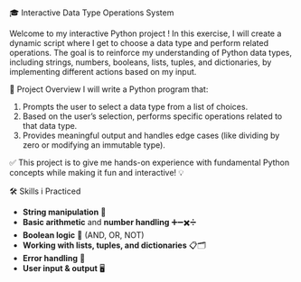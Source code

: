 🎓 Interactive Data Type Operations System

Welcome to my interactive Python project ! In this exercise, I will create a dynamic script where I get to choose a data type and perform related operations. The goal is to reinforce my understanding of Python data types, including strings, numbers, booleans, lists, tuples, and dictionaries, by implementing different actions based on my input.

🌟 Project Overview
I will write a Python program that:

1. Prompts the user to select a data type from a list of choices.
2. Based on the user’s selection, performs specific operations related to that data type.
3. Provides meaningful output and handles edge cases (like dividing by zero or modifying an immutable type).
   
✅ This project is  to give me hands-on experience with fundamental Python concepts while making it fun and interactive! 💡

🛠 Skills i Practiced

- **String manipulation** 🧵
- **Basic arithmetic** and **number handling** ➕➖✖️➗
- **Boolean logic** 🤔 (AND, OR, NOT)
- **Working with lists, tuples, and dictionaries** 📋🗂️
- **Error handling** 🚫
- **User input & output** 🖥️
